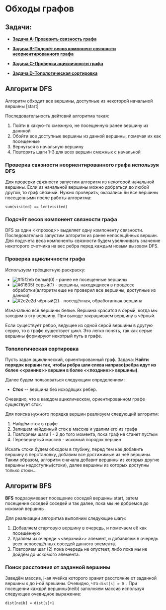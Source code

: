 # Обходы графов
## Задачи:
- [**Задача A-Проверить связность графа**](https://github.com/ShmakovVladimir/AlgosContests/blob/main/test27/A.py)

- [**Задача B-Подсчёт весов компонент связности неориентированного графа**](https://github.com/ShmakovVladimir/AlgosContests/blob/main/test27/B.py)

- [**Задача C-Проверка ацикличности графа**](https://github.com/ShmakovVladimir/AlgosContests/blob/main/test27/C.py)

- [**Задача D-Топологическая сортировка**](https://github.com/ShmakovVladimir/AlgosContests/blob/main/test27/D.py)
## Алгоритм DFS
Алгоритм обходит все вершины, доступные из некоторой начальной вершины [start]

Последовательность дейтсвий алгоритма такая:
1. Пойти в какую-то смежную, не посещенную ранее вершину из даннной
2. Обойти все доступные вершины из данной вершины, помечая их как посещенные
3. Вернуться в начальную вершину
4. Повторять шаги 1-3 для всех вершин смежных с начальной

### Проверка связности неориентированного графа используя DFS

Для проверки связности запустим алгоритм из некоторой начальной вершины. Если из начальной вершины можно добраться до любой другой, то граф связный. Нужно проверить, оказались ли все вершины посещенными после работы алгоритма:

```
sum(visited) == len(visited)
```

### Подсчёт весов компонент связности графа

DFS за один <<проход>> выделяет одну компоненту связности. Последовательно запустим алгоритм из ранее непосещённых вершин. Для подсчета веса компоненты связности будем увеличивать значение некоторого счетчика на вес ребра перед каждым новым вызовом DFS.

### Проверка ацикличности графа

Используем трёхцветную раскраску:

- ![#f5f2eb](https://via.placeholder.com/15/f5f2eb/000000?text=+) белый(0) - ранее не посещенные вершины
- ![#61605f](https://via.placeholder.com/15/61605f/000000?text=+) серый(1) - вершины, находящиеся в процессе обработки(алгоритм еще не проверил все вершины, доступные из данной)
- ![#2e2e2d](https://via.placeholder.com/15/2e2e2d/000000?text=+) чёрный(2) - посещённая, обработанная вершина

Изначально все вершины белые. Вершина красится в серый, когда мы заходим в эту вершину. При выходе закрашиваем вершину в чёрный. 

Если существует ребро, ведущее из одной серой вершины в другую серую, то в графе существует цикл. Это легко понять, так как серые вершины формируют некотрый путь в графе. 

### Топологическая сортировка

Пусть задан ациклический, ориентированный граф. Задача: **Найти порядок вершин так, чтобы ребра шли слева направо(ребра идут из более <<ранних>> вершин в более <<поздние>> вершины)**.

Далее будем пользоваться следующим определением:
- **Сток** -- вершина без исходящих ребер.

Очевидно, что в каждом ациклическом, ориентированном графе существует сток.

Для поиска нужного порядка вершин реализуем следующий алгоритм:

1. Найдём сток в графе
2. Запишем найденный сток в массив и удалим его из графа
3. Повторяем шаги 1 - 2 до того момента, пока граф не станет пустым
4. Перевернутый массив - искомый порядок вершин

Искать стоки будем обходом в глубину, перед тем как добавить вершину в перстановку, добавим все достижимые из неё вершины. 
Таким образом, алгоритм сначала добавит вершины из которых другие вершины недоступны(стоки), далее вершины из которых доступны только стоки...


## Алгоритм BFS

**BFS** подразумевает посещение соседей вершины start, затем посещение соседей соседей и так далее, пока мы не добремся до искомой вершины.

Для реализации алгоритма выполним следующие шаги:
1. Добавляем стартовую вершину в очередь, и помечаем её как посещённую
2. Удаляем из очереди <<верхний>> элемент, и добавляем в очередь всех непосещённых соседей данного элемента.
3. Повторяем шаг (2) пока очередь не опустеет, либо пока мы не дойдём до искомого элемента.

### Поиск расстояния от заданной вершины

Заведём массив, i-ая ячейка которого хранит расстояние от заданной вершины s до i-ой врешины. Очевидно, что ```dist[s] = 0 ```. При посещении каждой вершины(neib) заполняем массив используя следующее очевидное выражение:

```dist[neib] = dist[s]+1```











